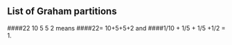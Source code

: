 ## List of Graham partitions


####22 10 5 5 2 means
####22= 10+5+5+2 and
####1/10 + 1/5 + 1/5 +1/2 = 1.